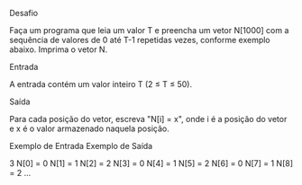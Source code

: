 Desafio

Faça um programa que leia um valor T e preencha um vetor N[1000] com a sequência de valores de 0 até T-1 repetidas vezes, conforme exemplo abaixo. Imprima o vetor N.

Entrada

A entrada contém um valor inteiro T (2 ≤ T ≤ 50).

Saída

Para cada posição do vetor, escreva "N[i] = x", onde i é a posição do vetor e x é o valor armazenado naquela posição.
 
Exemplo de Entrada 	Exemplo de Saída

3                   N[0] = 0
                    N[1] = 1
                    N[2] = 2
                    N[3] = 0
                    N[4] = 1
                    N[5] = 2
                    N[6] = 0
                    N[7] = 1
                    N[8] = 2
                    ...
